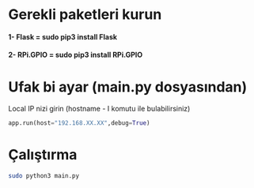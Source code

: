# Gerekli paketleri kurun

#### 1-	Flask = sudo pip3 install Flask
#### 2-	RPi.GPIO = sudo pip3 install RPi.GPIO


# Ufak bi ayar (main.py dosyasından)

Local IP nizi girin (hostname - I komutu ile bulabilirsiniz) 

```python
app.run(host="192.168.XX.XX",debug=True)
```

# Çalıştırma

```bash
sudo python3 main.py
